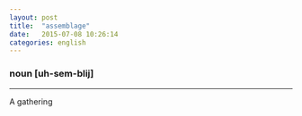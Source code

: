 ```yaml
---
layout: post
title:  "assemblage"
date:   2015-07-08 10:26:14 
categories: english
---
```

### noun [uh-sem-blij]
-----------

A gathering